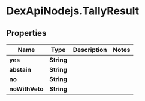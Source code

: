 # DexApiNodejs.TallyResult

## Properties

Name | Type | Description | Notes
------------ | ------------- | ------------- | -------------
**yes** | **String** |  | 
**abstain** | **String** |  | 
**no** | **String** |  | 
**noWithVeto** | **String** |  | 


